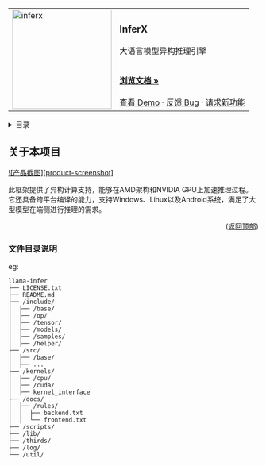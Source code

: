 <div id="top"></div>
<table>
  <tr>
    <td>
      <img alt="inferx" height="200px" src="res/ico.png">
    </td>
    <td>
      <h3>InferX</h3>
      <p>大语言模型异构推理引擎</p>
      <br>
      <a href="docs/"><strong>浏览文档  »</strong></a>
      <br>
      <br>
      <a href="docs/">查看 Demo</a>
      ·
      <a href="https://github.com/RuleEarth336123/InferX/issues">反馈 Bug</a>
      ·
      <a href="docs/">请求新功能</a>
    </td>
  </tr>
</table>



<!-- 目录 -->
<details>
  <summary>目录</summary>
  <ol>
    <li>
      <a href="#关于本项目">关于本项目</a>
      <ul>
        <li><a href="#构建工具">构建工具</a></li>
      </ul>
    </li>
    <li>
      <a href="#开始">开始</a>
      <ul>
        <li><a href="#依赖">依赖</a></li>
        <li><a href="#安装">安装</a></li>
      </ul>
    </li>
    <li><a href="#使用方法">使用方法</a></li>
    <li><a href="#路线图">路线图</a></li>
    <li><a href="#贡献">贡献</a></li>
    <li><a href="#许可证">许可证</a></li>
    <li><a href="#联系我们">联系我们</a></li>
    <li><a href="#致谢">致谢</a></li>
  </ol>
</details>



<!-- 关于本项目 -->
## 关于本项目

[![产品截图][product-screenshot]](https://example.com)

此框架提供了异构计算支持，能够在AMD架构和NVIDIA GPU上加速推理过程。它还具备跨平台编译的能力，支持Windows、Linux以及Android系统，满足了大型模型在端侧进行推理的需求。

<p align="right">(<a href="#top">返回顶部</a>)</p>

### 文件目录说明
eg:

```
llama-infer 
├── LICENSE.txt
├── README.md
├── /include/
│  ├── /base/
│  ├── /op/
│  ├── /tensor/
│  ├── /models/
│  ├── /samples/
│  ├── /helper/
├── /src/
│  ├── /base/
│  ├── ...
├── /kernels/
│  ├── /cpu/
│  ├── /cuda/
│  ├── kernel_interface
├── /docs/
│  ├── /rules/
│  │  ├── backend.txt
│  │  └── frontend.txt
├── /scripts/
├── /lib/
├── /thirds/
├── /log/
└── /util/

```
